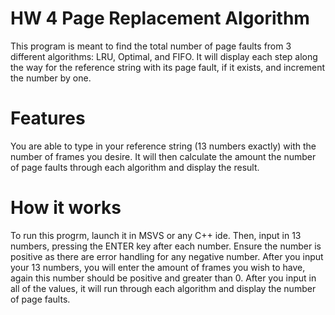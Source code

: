 # HW 4 Page Replacement Algorithm

This program is meant to find the total number of page faults from 3 different algorithms: LRU, Optimal, and FIFO. It will display each step along the way for the reference string with its page fault, if it exists, and increment the number by one.

# Features
You are able to type in your reference string (13 numbers exactly) with the number of frames you desire. It will then calculate the amount the number of page faults through each algorithm and display the result. 


# How it works
To run this progrm, launch it in MSVS or any C++ ide. Then, input in 13 numbers, pressing the ENTER key after each number. Ensure the number is positive as there are error handling for any negative number. After you input your 13 numbers, you will enter the amount of frames you wish to have, again this number should be positive and greater than 0. After you input in all of the values, it will run through each algorithm and display the number of page faults. 
